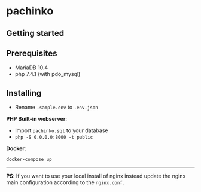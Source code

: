 # pachinko

## Getting started

## Prerequisites

- MariaDB 10.4
- php 7.4.1 (with pdo_mysql)

## Installing

- Rename ``.sample.env`` to ``.env.json``

**PHP Built-in webserver**:

- Import ``pachinko.sql`` to your database
- ``php -S 0.0.0.0:8000 -t public``

**Docker**:

``docker-compose up``

---

**PS**: If you want to use your local install of nginx instead update the nginx main configuration according to the ``nginx.conf``.
